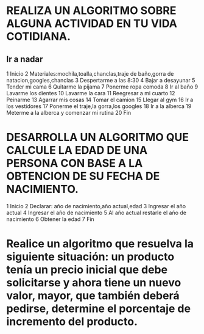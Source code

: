 # REALIZA UN ALGORITMO SOBRE ALGUNA ACTIVIDAD EN TU VIDA COTIDIANA.
## Ir a nadar ##
1 Inicio
2 Materiales:mochila,toalla,chanclas,traje de baño,gorra de natacion,googles,chanclas
3 Despertarme a las 8:30
4 Bajar a desayunar
5 Tender mi cama
6 Quitarme la pijama
7 Ponerme ropa comoda 
8  Ir al baño
9 Lavarme los dientes
10 Lavarme la cara
11 Reegresar a mi cuarto
12 Peinarme
13 Agarrar mis cosas
14 Tomar el camion
15  Llegar al gym
16 Ir a los vestidores
17 Ponerme el traje,la gorra,los googles 
18 Ir a la alberca
19 Meterme a la alberca y comenzar mi rutina
20 Fin








# DESARROLLA UN ALGORITMO QUE CALCULE LA EDAD DE UNA PERSONA CON BASE A LA OBTENCION DE SU FECHA DE NACIMIENTO.
1 Inicio
2 Declarar: año de nacimiento,año actual,edad
3 Ingresar el año actual
4 Ingresar el año de nacimiento
5 Al año actual restarle el año de nacimiento
6 Obtener la edad
7 Fin





# Realice un algoritmo que resuelva la siguiente situación: un producto tenía un precio inicial que debe solicitarse y ahora tiene un nuevo valor, mayor, que también deberá pedirse, determine el porcentaje de incremento del producto. 
